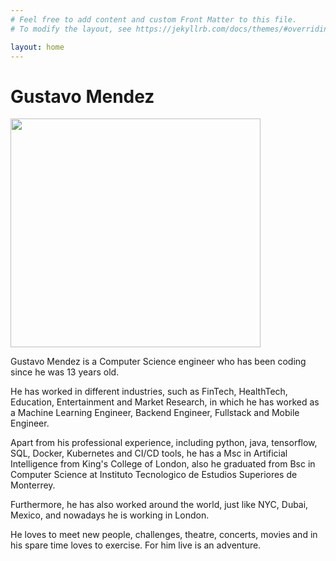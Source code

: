 ```yaml
---
# Feel free to add content and custom Front Matter to this file.
# To modify the layout, see https://jekyllrb.com/docs/themes/#overriding-theme-defaults

layout: home
---
```


<h1>Gustavo Mendez</h1>

<p><img width=400 height=366 src="../images/gus253124.png"/></p>

Gustavo Mendez is a Computer Science engineer who has been coding since he was 13 years old.

He has worked in different industries, such as FinTech, HealthTech, Education, Entertainment and Market Research, in which he has worked as a Machine Learning Engineer, Backend Engineer, Fullstack and Mobile Engineer. 

Apart from his professional experience, including python, java, tensorflow, SQL, Docker, Kubernetes and CI/CD tools, he has a Msc in Artificial Intelligence from King's College of London, also he graduated from Bsc in Computer Science at Instituto Tecnologico de Estudios Superiores de Monterrey.

Furthermore, he has also worked around the world, just like NYC, Dubai, Mexico, and nowadays he is working in London. 

He loves to meet new people, challenges, theatre, concerts, movies and in his spare time loves to exercise. For him live is an adventure. 